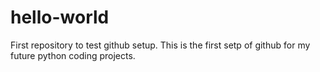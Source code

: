 # hello-world
First repository to test github setup.
This is the first setp of github for my future python coding projects.
